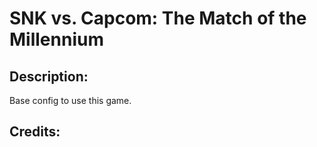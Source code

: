 # SNK vs. Capcom: The Match of the Millennium

## Description: 

Base config to use this game.

## Credits: 



